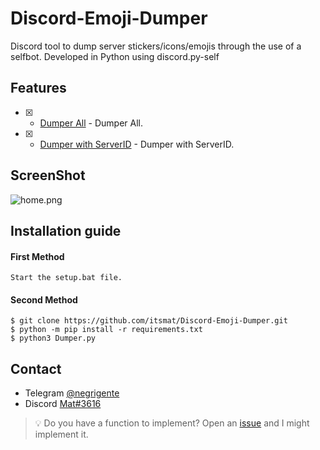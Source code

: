 # Discord-Emoji-Dumper
Discord tool to dump server stickers/icons/emojis through the use of a selfbot. Developed in Python using discord.py-self

## Features
- [x] - [Dumper All](https://github.com/itsmat/Discord-Emoji-Dumper) - Dumper All.
- [x] - [Dumper with ServerID](https://github.com/itsmat/Discord-Emoji-Dumper) - Dumper with ServerID.

## ScreenShot
![home.png](https://cdn.discordapp.com/attachments/1035898991893811212/1052655467303813221/Image.png)

## Installation guide

#### First Method
```
Start the setup.bat file.
```

#### Second Method
```
$ git clone https://github.com/itsmat/Discord-Emoji-Dumper.git
$ python -m pip install -r requirements.txt
$ python3 Dumper.py
```

## Contact
- Telegram [@negrigente](https://t.me/negrigente)
- Discord [Mat#3616](https://github.com/itsmat)

> 💡 Do you have a function to implement? Open an [issue](https://github.com/itsmat/Discord-Emoji-Dumper/issues/new) and I might implement it.
